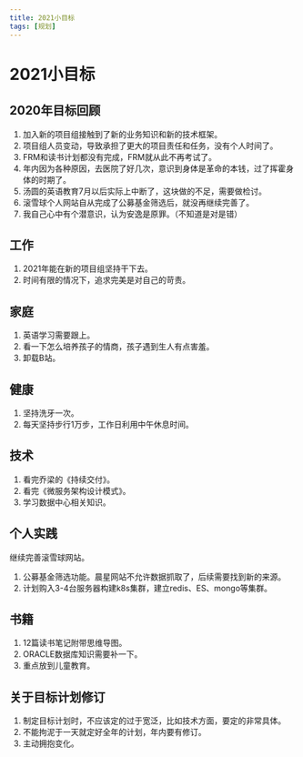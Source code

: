 ```yaml
---
title: 2021小目标
tags: [规划]
---
```

# 2021小目标

## 2020年目标回顾
1. 加入新的项目组接触到了新的业务知识和新的技术框架。
2. 项目组人员变动，导致承担了更大的项目责任和任务，没有个人时间了。
3. FRM和读书计划都没有完成，FRM就从此不再考试了。
4. 年内因为各种原因，去医院了好几次，意识到身体是革命的本钱，过了挥霍身体的时期了。
5. 汤圆的英语教育7月以后实际上中断了，这块做的不足，需要做检讨。
6. 滚雪球个人网站自从完成了公募基金筛选后，就没再继续完善了。
7. 我自己心中有个潜意识，认为安逸是原罪。（不知道是对是错）

## 工作
1. 2021年能在新的项目组坚持干下去。
2. 时间有限的情况下，追求完美是对自己的苛责。

## 家庭
1. 英语学习需要跟上。
2. 看一下怎么培养孩子的情商，孩子遇到生人有点害羞。
3. 卸载B站。

## 健康
1. 坚持洗牙一次。
2. 每天坚持步行1万步，工作日利用中午休息时间。

## 技术
1. 看完乔梁的《持续交付》。
2. 看完《微服务架构设计模式》。
3. 学习数据中心相关知识。

## 个人实践
继续完善滚雪球网站。
1. 公募基金筛选功能。晨星网站不允许数据抓取了，后续需要找到新的来源。
2. 计划购入3-4台服务器构建k8s集群，建立redis、ES、mongo等集群。

## 书籍
1. 12篇读书笔记附带思维导图。
2. ORACLE数据库知识需要补一下。
3. 重点放到儿童教育。


## 关于目标计划修订
1. 制定目标计划时，不应该定的过于宽泛，比如技术方面，要定的非常具体。
2. 不能拘泥于一天就定好全年的计划，年内要有修订。
3. 主动拥抱变化。
 
